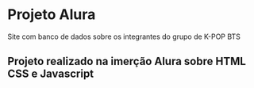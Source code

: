 # Projeto Alura
Site com banco de dados sobre os integrantes do grupo de K-POP BTS
## Projeto realizado na imerção Alura sobre HTML CSS e Javascript
